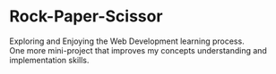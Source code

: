# Rock-Paper-Scissor
Exploring and Enjoying the Web Development learning process.
<br>
One more mini-project that improves my concepts understanding and implementation skills.
